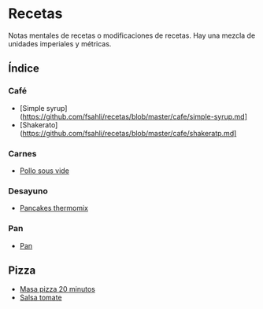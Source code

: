 # Recetas

Notas mentales de recetas o modificaciones de recetas.
Hay una mezcla de unidades imperiales y métricas.

## Índice

### Café
- [Simple syrup](https://github.com/fsahli/recetas/blob/master/cafe/simple-syrup.md]
- [Shakerato](https://github.com/fsahli/recetas/blob/master/cafe/shakeratp.md]

### Carnes 
- [Pollo sous vide](https://github.com/fsahli/recetas/blob/master/carnes/pollo-sous-vide.md)

### Desayuno
- [Pancakes thermomix](https://github.com/fsahli/recetas/blob/master/desayuno/pancakes-thermomix.md)

### Pan
- [Pan](https://github.com/fsahli/recetas/blob/master/pan/pan_sahli.md)

## Pizza
- [Masa pizza 20 minutos](https://github.com/fsahli/recetas/blob/master/pizza/pizza-20min.md)
- [Salsa tomate](https://github.com/fsahli/recetas/blob/master/pizza/salsa-tomate.md)


